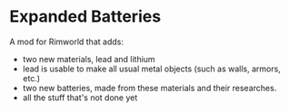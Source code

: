 # Expanded Batteries
A mod for Rimworld that adds: 
- two new materials, lead and lithium
- lead is usable to make all usual metal objects (such as walls, armors, etc.)
- two new batteries, made from these materials and their researches.
- all the stuff that's not done yet
